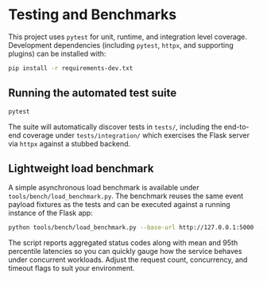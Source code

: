 # Testing and Benchmarks

This project uses `pytest` for unit, runtime, and integration level coverage. Development
dependencies (including `pytest`, `httpx`, and supporting plugins) can be installed with:

```bash
pip install -r requirements-dev.txt
```

## Running the automated test suite

```bash
pytest
```

The suite will automatically discover tests in `tests/`, including the end-to-end coverage under
`tests/integration/` which exercises the Flask server via `httpx` against a stubbed backend.

## Lightweight load benchmark

A simple asynchronous load benchmark is available under `tools/bench/load_benchmark.py`. The
benchmark reuses the same event payload fixtures as the tests and can be executed against a running
instance of the Flask app:

```bash
python tools/bench/load_benchmark.py --base-url http://127.0.0.1:5000 --requests 100 --concurrency 16
```

The script reports aggregated status codes along with mean and 95th percentile latencies so you can
quickly gauge how the service behaves under concurrent workloads. Adjust the request count,
concurrency, and timeout flags to suit your environment.
